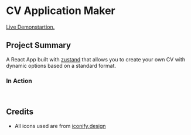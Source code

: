 # CV Application Maker

<a href="https://aaronsww.github.io/cv-application">Live Demonstartion.</a>

## Project Summary

A React App built with <a href="https://github.com/pmndrs/zustand">zustand</a> that allows you to create your own CV with dynamic options based on a standard format.

### In Action

<img src="" alt="">
<img src="" alt="">

## Credits

- All icons used are from <a href="https://iconify.design/">iconify.design</a>

